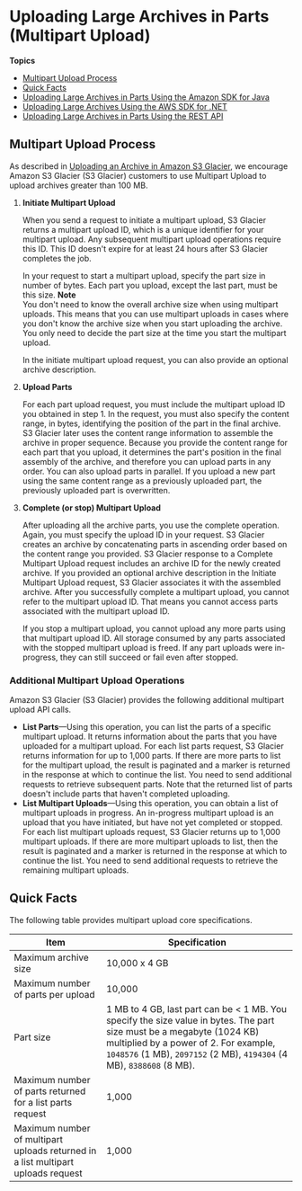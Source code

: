 # Uploading Large Archives in Parts \(Multipart Upload\)<a name="uploading-archive-mpu"></a>

**Topics**
+ [Multipart Upload Process](#MPUprocess)
+ [Quick Facts](#qfacts)
+ [Uploading Large Archives in Parts Using the Amazon SDK for Java](uploading-an-archive-mpu-using-java.md)
+ [Uploading Large Archives Using the AWS SDK for \.NET](uploading-an-archive-mpu-using-dotnet.md)
+ [Uploading Large Archives in Parts Using the REST API](uploading-an-archive-mpu-using-rest.md)

## Multipart Upload Process<a name="MPUprocess"></a>

As described in [Uploading an Archive in Amazon S3 Glacier](uploading-an-archive.md), we encourage Amazon S3 Glacier \(S3 Glacier\) customers to use Multipart Upload to upload archives greater than 100 MB\. 

1. **Initiate Multipart Upload** 

   When you send a request to initiate a multipart upload, S3 Glacier returns a multipart upload ID, which is a unique identifier for your multipart upload\. Any subsequent multipart upload operations require this ID\. This ID doesn't expire for at least 24 hours after S3 Glacier completes the job\. 

   In your request to start a multipart upload, specify the part size in number of bytes\. Each part you upload, except the last part, must be this size\.
**Note**  
You don't need to know the overall archive size when using multipart uploads\. This means that you can use multipart uploads in cases where you don't know the archive size when you start uploading the archive\. You only need to decide the part size at the time you start the multipart upload\.

   In the initiate multipart upload request, you can also provide an optional archive description\. 

1. **Upload Parts**

   For each part upload request, you must include the multipart upload ID you obtained in step 1\. In the request, you must also specify the content range, in bytes, identifying the position of the part in the final archive\. S3 Glacier later uses the content range information to assemble the archive in proper sequence\. Because you provide the content range for each part that you upload, it determines the part's position in the final assembly of the archive, and therefore you can upload parts in any order\. You can also upload parts in parallel\. If you upload a new part using the same content range as a previously uploaded part, the previously uploaded part is overwritten\. 

1. **Complete \(or stop\) Multipart Upload**

   After uploading all the archive parts, you use the complete operation\. Again, you must specify the upload ID in your request\. S3 Glacier creates an archive by concatenating parts in ascending order based on the content range you provided\. S3 Glacier response to a Complete Multipart Upload request includes an archive ID for the newly created archive\. If you provided an optional archive description in the Initiate Multipart Upload request, S3 Glacier associates it with the assembled archive\. After you successfully complete a multipart upload, you cannot refer to the multipart upload ID\. That means you cannot access parts associated with the multipart upload ID\.

   If you stop a multipart upload, you cannot upload any more parts using that multipart upload ID\. All storage consumed by any parts associated with the stopped multipart upload is freed\. If any part uploads were in\-progress, they can still succeed or fail even after stopped\.

### Additional Multipart Upload Operations<a name="additional-mpu-operations"></a>

Amazon S3 Glacier \(S3 Glacier\) provides the following additional multipart upload API calls\.

 
+ **List Parts**—Using this operation, you can list the parts of a specific multipart upload\. It returns information about the parts that you have uploaded for a multipart upload\. For each list parts request, S3 Glacier returns information for up to 1,000 parts\. If there are more parts to list for the multipart upload, the result is paginated and a marker is returned in the response at which to continue the list\. You need to send additional requests to retrieve subsequent parts\. Note that the returned list of parts doesn't include parts that haven't completed uploading\.
+ **List Multipart Uploads**—Using this operation, you can obtain a list of multipart uploads in progress\. An in\-progress multipart upload is an upload that you have initiated, but have not yet completed or stopped\. For each list multipart uploads request, S3 Glacier returns up to 1,000 multipart uploads\. If there are more multipart uploads to list, then the result is paginated and a marker is returned in the response at which to continue the list\. You need to send additional requests to retrieve the remaining multipart uploads\.

## Quick Facts<a name="qfacts"></a>

The following table provides multipart upload core specifications\.


| Item | Specification | 
| --- | --- | 
| Maximum archive size | 10,000 x 4 GB  | 
| Maximum number of parts per upload | 10,000 | 
| Part size | 1 MB to 4 GB, last part can be < 1 MB\. You specify the size value in bytes\. The part size must be a megabyte \(1024 KB\) multiplied by a power of 2\. For example, `1048576` \(1 MB\), `2097152` \(2 MB\), `4194304` \(4 MB\), `8388608` \(8 MB\)\.   | 
| Maximum number of parts returned for a list parts request | 1,000  | 
| Maximum number of multipart uploads returned in a list multipart uploads request | 1,000  | 
